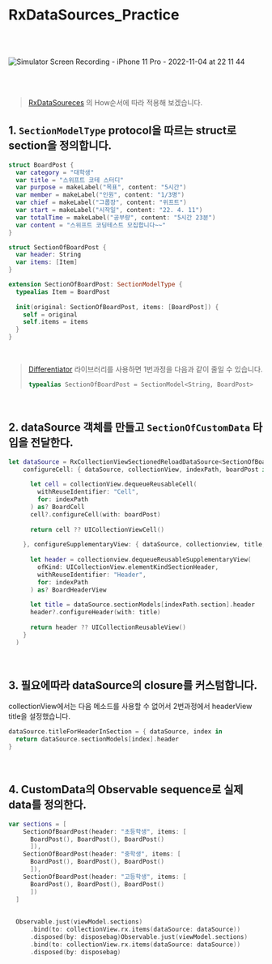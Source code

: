 # RxDataSources_Practice

<br>
<br>

![Simulator Screen Recording - iPhone 11 Pro - 2022-11-04 at 22 11 44](https://user-images.githubusercontent.com/98168685/199982561-bb68387f-259e-41bf-9b98-80c0ad5b308d.gif)

<br>
<br>

> [RxDataSoureces](https://github.com/RxSwiftCommunity/RxDataSources) 의 How순서에 따라 적용해 보겠습니다.

## 1. `SectionModelType` protocol을 따르는 struct로 section을 정의합니다.

```swift
struct BoardPost {
  var category = "대학생"
  var title = "스위프트 코테 스터디"
  var purpose = makeLabel("목표", content: "5시간")
  var member = makeLabel("인원", content: "1/3명")
  var chief = makeLabel("그룹장", content: "위프트")
  var start = makeLabel("시작일", content: "22. 4. 11")
  var totalTime = makeLabel("공부량", content: "5시간 23분")
  var content = "스위프트 코딩테스트 모집합니다~~"
}

struct SectionOfBoardPost {
  var header: String
  var items: [Item]
}

extension SectionOfBoardPost: SectionModelType {
  typealias Item = BoardPost
  
  init(original: SectionOfBoardPost, items: [BoardPost]) {
    self = original
    self.items = items
  }
}
```

<br>

> [Differentiator](https://github.com/RxSwiftCommunity/RxDataSources/tree/main/Sources/Differentiator) 라이브러리를 사용하면 1번과정을 다음과 같이 줄일 수 있습니다.
>
> ```swift
> typealias SectionOfBoardPost = SectionModel<String, BoardPost>
> ```

<br>

## 2. dataSource 객체를 만들고 `SectionOfCustomData` 타입을 전달한다.

```swift
let dataSource = RxCollectionViewSectionedReloadDataSource<SectionOfBoardPost>(
    configureCell: { dataSource, collectionView, indexPath, boardPost in
      
      let cell = collectionView.dequeueReusableCell(
        withReuseIdentifier: "Cell",
        for: indexPath
      ) as? BoardCell
      cell?.configureCell(with: boardPost)
      
      return cell ?? UICollectionViewCell()
      
    }, configureSupplementaryView: { dataSource, collectionview, title, indexPath in
      
      let header = collectionview.dequeueReusableSupplementaryView(
        ofKind: UICollectionView.elementKindSectionHeader,
        withReuseIdentifier: "Header",
        for: indexPath
      ) as? BoardHeaderView
      
      let title = dataSource.sectionModels[indexPath.section].header
      header?.configureHeader(with: title)
      
      return header ?? UICollectionReusableView()
    }
  )
  ```
 
 <br>
 

## 3. 필요에따라 dataSource의 closure를 커스텀합니다.


collectionView에서는 다음 메소드를 사용할 수 없어서 2번과정에서 headerView title을 설정했습니다.
```swift
dataSource.titleForHeaderInSection = { dataSource, index in
  return dataSource.sectionModels[index].header
}
```

<br>
 
 ## 4. CustomData의 Observable sequence로 실제 data를 정의한다.

```swift
var sections = [
    SectionOfBoardPost(header: "초등학생", items: [
      BoardPost(), BoardPost(), BoardPost()
      ]),
    SectionOfBoardPost(header: "중학생", items: [
      BoardPost(), BoardPost(), BoardPost()
      ]),
    SectionOfBoardPost(header: "고등학생", items: [
      BoardPost(), BoardPost(), BoardPost()
      ])
  ]
  
  
  Observable.just(viewModel.sections)
      .bind(to: collectionView.rx.items(dataSource: dataSource))
      .disposed(by: disposebag)Observable.just(viewModel.sections)
      .bind(to: collectionView.rx.items(dataSource: dataSource))
      .disposed(by: disposebag)
```





